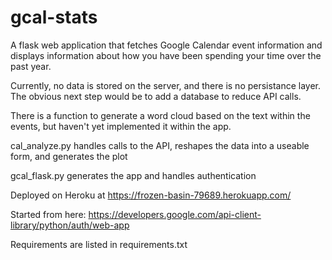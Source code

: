 # gcal-stats

A flask web application that fetches Google Calendar event information and displays information about how you have been spending your time over the past year. 

Currently, no data is stored on the server, and there is no persistance layer.
The obvious next step would be to add a database to reduce API calls. 

There is a function to generate a word cloud based on the text within the events, but haven't yet implemented it within the app. 

cal_analyze.py handles calls to the API, reshapes the data into a useable form, and generates the plot

gcal_flask.py generates the app and handles authentication

Deployed on Heroku at https://frozen-basin-79689.herokuapp.com/

Started from here:
https://developers.google.com/api-client-library/python/auth/web-app

Requirements are listed in requirements.txt
